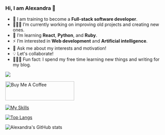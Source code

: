 
###                                                    Hi, I am Alexandra 👋

- 🦄 I am training to become a **Full-stack software developer**.
- 👩🏼‍💻 I’m currently working on improving old projects and creating new ones.
- 🦋 I’m learning **React**, **Python**, and **Ruby**.
- ⚡️ I’m interested in **Web development** and **Artificial intelligence**.
- 💬 Ask me about my interests and motivation!
- 💡 Let's collaborate!
- 🧚🏼‍♀️ Fun fact: I spend my free time learning new things and writing for my blog.



![](https://komarev.com/ghpvc/?username=alexandravladu&color=blueviolet)

  

<a href="https://www.buymeacoffee.com/alexandra21" target="_blank"><img src="https://cdn.buymeacoffee.com/buttons/v2/default-red.png" alt="Buy Me A Coffee" style="height: 60px !important;width: 217px !important;" ></a>





[![My Skills](https://skills.thijs.gg/icons?i=js,html,css,nodejs,react,py,git,mysql,ruby,figma)](https://skills.thijs.gg)









[![Top Langs](https://github-readme-stats.vercel.app/api/top-langs/?username=alexandravladu)](https://github.com/alexandravladu/github-readme-stats)







![Alexandra's GitHub stats](https://github-readme-stats.vercel.app/api?username=alexandravladu&show_icons=true&theme=dracula)






